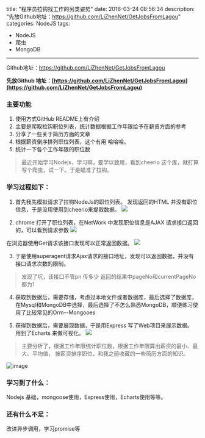 title: "程序员拉钩找工作的另类姿势"
date: 2016-03-24 08:56:34
description: "先放Github地址：https://github.com/LiZhenNet/GetJobsFromLagou"
categories: NodeJS
tags: 
- NodeJS
- 爬虫
- MongoDB
---
Github地址：https://github.com/LiZhenNet/GetJobsFromLagou
<!-- more -->
**先放Github 地址：[https://github.com/LiZhenNet/GetJobsFromLagou](https://github.com/LiZhenNet/GetJobsFromLagou)**
### 主要功能
 1. 使用方式GitHub README上有介绍
 2. 主要是爬取拉钩职位列表，统计数据根据工作年限给予在薪资方面的参考
 3. 分享了一些关于简历方面的文章
 4. 根据薪资倒序排列职位列表，这个有用 哈哈哈。
 5. 统计一下各个工作年限的职位数

> 最近开始学习Nodejs，学习嘛，要学以致用，看到cheerio 这个库，就打算写个爬虫，试一下。于是瞄准了拉钩。

### 学习过程如下：
 1. 首先我先模拟请求了拉钩NodeJs的职位列表。 发现返回的HTML 并没有职位信息，于是没用使用到cheerio来提取数据。
![](http://images2015.cnblogs.com/blog/609388/201603/609388-20160323202016698-547581648.png)

 2. chrome 打开了职位列表，在NetWork 中发现职位信息是AJAX 请求接口返回的，可以看到请求参数
![](http://images2015.cnblogs.com/blog/609388/201603/609388-20160323202134261-1647982115.png)

 在浏览器使用Get请求该接口发现可以正常返回数据。
![](http://images2015.cnblogs.com/blog/609388/201603/609388-20160323202215198-1237173888.png)

 3. 于是使用superagent请求Ajax请求的接口地址，发现可以返回数据，并没有接口请求次数的限制。

> 发现了坑，该接口不管pn 传多少 返回的结果中pageNo和currentPageNo都为1

 4. 获取到数据后，需要存储，考虑过本地文件或者数据库，最后选择了数据库，在Mysql和MongoDB中选择，最后选择了不怎么熟悉MongoDB，顺便练习使用了比较常见的Orm--Mongooes

 5. 获得到数据后，需要展现数据，于是用Express 写了Web项目来展示数据。 用到了Echarts 来做可视化。
![](http://images2015.cnblogs.com/blog/609388/201603/609388-20160323202421339-12231915.png)

> 主要分析了，根据工作年限统计职位数，根据工作年限算出薪资的最小、最大、平均值，  按薪资排序职位，和我之前收藏的一些简历方面的知识。

![image](https://github.com/LiZhenNet/GetJobsFromLagou/raw/master/Lagou/public/images/function.jpg)

### 学习到了什么： 
Nodejs 基础，mongoose使用，Express使用，Echarts使用等等。

### 还有什么不足：
改进异步调用，学习promise等